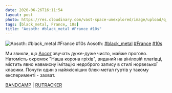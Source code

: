 ```yaml
---
date: 2020-06-26T16:11:54
layout: post
photo: https://res.cloudinary.com/vast-space-unexplored/image/upload/q_auto,dpr_auto,w_auto/photos/photo_1005_26-06-2020_16-11-54.jpg
tags: [black_metal, France, 10s]
title: "Aosoth: #black_metal #France #10s"
---
```

![Aosoth: #black_metal #France #10s](https://res.cloudinary.com/vast-space-unexplored/image/upload/q_auto,dpr_auto,w_auto/photos/photo_1005_26-06-2020_16-11-54.jpg)
Aosoth: [#black_metal](/tags/#black_metal) [#France](/tags/#France) [#10s](/tags/#10s)

Ми звикли, що [Аосот](/2020-06-18-aosoth--black-metal-instrumental-france-10s) звучать дуже-дуже чисто, майже прогово. Натомість окремок &quot;Наша корона гріхів&quot;, виданий на вініловій платівці, містить явно навмисну імітацію недоброго запису в стилі норвезької класики. Почути один з найякісніших блек-метал гуртів у такому експерименті - захват.

[BANDCAMP](https://infernaprofundusrecords.bandcamp.com/album/our-crown-of-sins) \| [RUTRACKER](https://rutracker.org/forum/viewtopic.php?t=4875836)